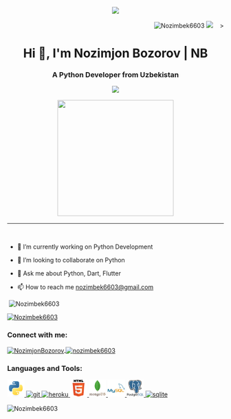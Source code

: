 
<p align="center">
  <img src="https://capsule-render.vercel.app/api?type=waving&color=gradient&height=100">
</p>
<p align="right">
  <img src="https://komarev.com/ghpvc/?username=Nozimbek6603&label=Profile%20views&color=0e75b6&style=flat" alt="Nozimbek6603">
  <img src="https://img.shields.io/github/followers/Nozimbek6603?style=social">&nbsp;&nbsp;&nbsp;&nbsp;>
</p>
<h1>
  <h1 align="center">
    Hi 👋, I'm Nozimjon Bozorov | NB
  </h1>
  <h3 align="center">
    A Python Developer from Uzbekistan
  </h3>
</h1>
<p align='center'>
  <img src="https://readme-typing-svg.herokuapp.com?color=%2336BCF7&size=25&center=true&vCenter=true&width=433&height=75&lines=I'm+Nozimjon+Bozorov;Python+Developer;+Make+Projects;+In+Python+Programming+language;Nozimbek6603">
</p>
<p align='center'>
  <img src="https://media.giphy.com/media/QvpqTCiEcwtvx6wwJK/giphy.gif" width="270" height="270" frameBorder="0" class="giphy-embed" allowFullScreen>
</p>
<hr>
<br>

- 🔭 I’m currently working on Python Development

- 👯 I’m looking to collaborate on Python

- 💬 Ask me about Python, Dart, Flutter

- 📫 How to reach me nozimbek6603@gmail.com


<p>&nbsp;<img align="center" src="https://github-readme-stats.vercel.app/api?username=Nozimbek6603&show_icons=true&locale=en&theme=tokyonight" alt="Nozimbek6603"/></p>


<p align="left">
  <a href="https://github.com/ryo-ma/github-profile-trophy">
    <img src="https://github-profile-trophy.vercel.app/?username=Nozimbek6603" alt="Nozimbek6603">
  </a>
</p>
<h3 align="left">
  Connect with me:
</h3>
<p align="left">
<a href="https://fb.com/NozimjonBozorov03" target="blank">
  <img align="center" src="https://raw.githubusercontent.com/rahuldkjain/github-profile-readme-generator/master/src/images/icons/Social/facebook.svg" alt="NozimjonBozorov" height="30" width="40"/>
  </a>
<a href="https://instagram.com/nozimbek6603" target="blank">
  <img align="center" src="https://raw.githubusercontent.com/rahuldkjain/github-profile-readme-generator/master/src/images/icons/Social/instagram.svg" alt="nozimbek6603" height="30" width="40"/>
  </a>
</p>



<h3 align="left">
  Languages and Tools:</h3>
<p align="left">
  <a href="https://www.python.org" target="_blank" rel="noreferrer">
     <img src="https://raw.githubusercontent.com/devicons/devicon/master/icons/python/python-original.svg" alt="python" width="40" height="40"/>
  </a>
  <a href="https://git-scm.com/" target="_blank" rel="noreferrer">
    <img src="https://www.vectorlogo.zone/logos/git-scm/git-scm-icon.svg" alt="git" width="40" height="40"/>
  </a> 
  <a href="https://heroku.com" target="_blank" rel="noreferrer"> 
     <img src="https://www.vectorlogo.zone/logos/heroku/heroku-icon.svg" alt="heroku" width="40" height="40"/> 
  </a> 
  <a href="https://www.w3.org/html/" target="_blank" rel="noreferrer">
    <img src="https://raw.githubusercontent.com/devicons/devicon/master/icons/html5/html5-original-wordmark.svg" alt="html5" width="40" height="40"/>
  </a>
  <a href="https://www.mongodb.com/" target="_blank" rel="noreferrer">
   <img src="https://raw.githubusercontent.com/devicons/devicon/master/icons/mongodb/mongodb-original-wordmark.svg" alt="mongodb" width="40" height="40"/> 
  </a>
  <a href="https://www.mysql.com/" target="_blank" rel="noreferrer"> 
   <img src="https://raw.githubusercontent.com/devicons/devicon/master/icons/mysql/mysql-original-wordmark.svg" alt="mysql" width="40" height="40"/> 
  </a> 
  <a href="https://www.postgresql.org" target="_blank" rel="noreferrer"> 
    <img src="https://raw.githubusercontent.com/devicons/devicon/master/icons/postgresql/postgresql-original-wordmark.svg" alt="postgresql" width="40" height="40"/>
  </a>
  <a href="https://www.sqlite.org/" target="_blank" rel="noreferrer"> 
    <img src="https://www.vectorlogo.zone/logos/sqlite/sqlite-icon.svg" alt="sqlite" width="40" height="40"/>
  </a>
</p>

<p>
  <img align="center" src="https://github-readme-streak-stats.herokuapp.com/?user=Nozimbek6603&" alt="Nozimbek6603"/>
</p>
